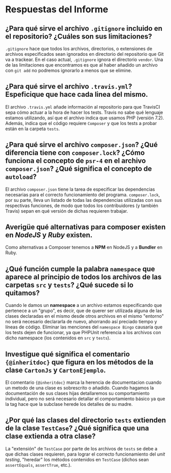 # Respuestas del Informe

## ¿Para qué sirve el archivo `.gitignore` incluido en el repositorio? ¿Cuáles son sus limitaciones?

`.gitignore` hace que todos los archivos, directorios, o extensiones de archivos especificados sean ignorados en directorio del repositorio que Git va a trackear. En el caso actual, `.gitignore` ignora el directorio `vendor`. Una de las limitaciones que encontramos es que al haber añadido un archivo con `git add` no podremos ignorarlo a menos que se elimine.

## ¿Para qué sirve el archivo `.travis.yml`? Espeficique que hace cada linea del mismo.

El archivo `.travis.yml` añade información al repositorio para que TravisCI sepa cómo actuar a la hora de hacer los tests. Travis no sabe qué lenguaje estamos utilizando, así que el archivo indica que usamos PHP (versión 7.2). Además, indica que el código requiere `Composer` y que los tests a probar están en la carpeta `tests`.

## ¿Para qué sirve el archivo `composer.json`? ¿Qué diferencia tiene con `composer.lock`? ¿Cómo funciona el concepto de `psr-4` en el archivo `composer.json`? ¿Qué significa el concepto de `autoload`?

El archivo `composer.json` tiene la tarea de especificar las dependencias necesarias para el correcto funcionamiento del programa. `composer.lock`, por su parte, lleva un listado de todas las dependencias utilizadas con sus respectivas funciones, de modo que todos los contribuidores (y también Travis) sepan en qué versión de dichas requieren trabajar.

## Averigüe qué alternativas para composer existen en _NodeJS_ y _Ruby_ existen.

Como alternativas a Composer tenemos a **NPM** en NodeJS y a **Bundler** en Ruby.

## ¿Qué función cumple la palabra `namespace` que aparece al principio de todos los archivos de las carpetas `src` y `tests`? ¿Qué sucede si lo quitamos?

Cuando le damos un **namespace** a un archivo estamos especificando que pertenece a un "grupo", es decir, que de querer ser utilizada alguna de las clases declaradas en el mismo desde otros archivos en el mismo "entorno" no será necesario declararla de nuevo, ahorrando así preciado tiempo y líneas de código. Eliminar las menciones del `namespace Bingo` causaría que los tests dejen de funcionar, ya que PHPUnit referencia a los archivos con dicho namespace (los contenidos en `src` y `tests`). 

## Investigue qué significa el comentario `{@inheritdoc}` que figura en los métodos de la clase `CartonJs` y `CartonEjemplo`.

El comentario `{@inheritdoc}` marca la herencia de documentacion cuando un metodo de una clase es sobrescrito o añadido. Cuando hagamos la documentación de sus clases hijas detallaremos su comportamiento individual, pero no será necesario detallar el comportamiento básico ya que la tag hace que la subclase herede los detalles de su madre.

## ¿Por qué las clases del directorio `tests` extienden de la clase `TestCase`? ¿Qué significa que una clase extienda a otra clase?

La "extensión" de `TestCase` por parte de los archivos de `tests` se debe a que dichas clases requieren, para lograr el correcto funcionamiento del _unit testing_, "heredar" los métodos contenidos en `TestCase` (dichos sean `assertEquals`, `assertTrue`, etc.).
